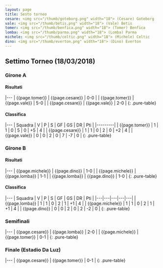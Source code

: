 ```yaml
---
layout: page
title: Sesto torneo
cesare: <img src="/thumb/goteborg.png" width="18"> (Cesare) Goteborg
vale: <img src="/thumb/betis.png" width="18"> (Vale) Betis
tomer: <img src="/thumb/benfica.png" width="18"> (Tomer) Benfica
lomba: <img src="/thumb/parma.png" width="18"> (Lomba) Parma
michele: <img src="/thumb/celtic.png" width="18"> (Michele) Celtic
dino: <img src="/thumb/everton.png" width="18"> (Dino) Everton
---
```


<link rel="stylesheet" href="https://unpkg.com/purecss@1.0.0/build/pure-min.css" integrity="sha384-nn4HPE8lTHyVtfCBi5yW9d20FjT8BJwUXyWZT9InLYax14RDjBj46LmSztkmNP9w" crossorigin="anonymous">

## Settimo Torneo (18/03/2018)

### Girone A

#### Risultati

|---
| {{page.tomer}} | {{page.cesare}}    | 0-0 |
| {{page.tomer}} | {{page.vale}}    | 5-0 |
| {{page.cesare}} | {{page.vale}}   | 2-0 |
{: .pure-table}

#### Classifica

|---
| Squadra | V | P | S | GF | GS | DR | Pti |
|---------|
| {{page.tomer}} | 1 | 1 | 0 | 5 | 0 | +5 | 4 |
| {{page.cesare}} | 1 | 1 | 0 | 2 | 0 | +2 | 4 |
| {{page.vale}} | 0 | 0 | 2 | 0 | 7 | -7 | 0 |
{: .pure-table}

### Girone B

#### Risultati

|---
| {{page.michele}} | {{page.dino}}    | 1-0 |
| {{page.michele}} | {{page.lomba}}    | 1-1 |
| {{page.lomba}} | {{page.dino}}   | 1-0 |
{: .pure-table}

#### Classifica

|---
| Squadra | V | P | S | GF | GS | DR | Pti |
|---|---|---|---|---|
| {{page.lomba}} | 1 | 1 | 0 | 2 | 1 | +1 | 4 |
| {{page.michele}} | 1 | 1 | 0 | 2 | 1 | +1 | 4 |
| {{page.dino}} | 0 | 0 | 2 | 0 | 2 | -2 | 0 |
{: .pure-table}

### Semifinali

|---
| {{page.cesare}} | {{page.lomba}} | 2-0 |
| {{page.michele}} | {{page.tomer}} | 0-1 |
{: .pure-table}

### Finale (Estadio Da Luz)

|---
| {{page.cesare}} | {{page.tomer}} | 0-1 |
{: .pure-table}
